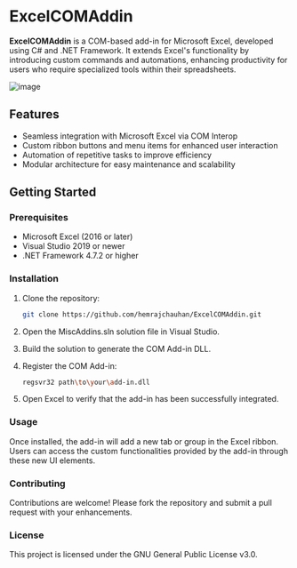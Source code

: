 # ExcelCOMAddin

**ExcelCOMAddin** is a COM-based add-in for Microsoft Excel, developed using C# and .NET Framework. It extends Excel's functionality by introducing custom commands and automations, enhancing productivity for users who require specialized tools within their spreadsheets.

![image](https://github.com/user-attachments/assets/34dd8686-3e4c-4b32-9cf7-113aa48e51d3)

## Features

- Seamless integration with Microsoft Excel via COM Interop
- Custom ribbon buttons and menu items for enhanced user interaction
- Automation of repetitive tasks to improve efficiency
- Modular architecture for easy maintenance and scalability

## Getting Started

### Prerequisites

- Microsoft Excel (2016 or later)
- Visual Studio 2019 or newer
- .NET Framework 4.7.2 or higher

### Installation

1. Clone the repository:
   ```bash
   git clone https://github.com/hemrajchauhan/ExcelCOMAddin.git

2. Open the MiscAddins.sln solution file in Visual Studio.

3. Build the solution to generate the COM Add-in DLL.

4. Register the COM Add-in:
   ```bash
   regsvr32 path\to\your\add-in.dll

5. Open Excel to verify that the add-in has been successfully integrated.

### Usage
Once installed, the add-in will add a new tab or group in the Excel ribbon. Users can access the custom functionalities provided by the add-in through these new UI elements.

### Contributing
Contributions are welcome! Please fork the repository and submit a pull request with your enhancements.

### License
This project is licensed under the GNU General Public License v3.0.
